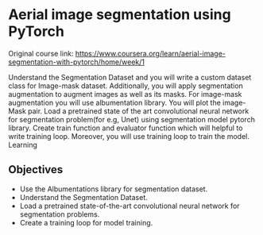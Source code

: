 # Aerial image segmentation using PyTorch

Original course link: https://www.coursera.org/learn/aerial-image-segmentation-with-pytorch/home/week/1

Understand the Segmentation Dataset and you will write a custom dataset class for Image-mask dataset. Additionally, you will apply segmentation augmentation to augment images as well as its masks. For image-mask augmentation you will use albumentation library. You will plot the image-Mask pair. Load a pretrained state of the art convolutional neural network for segmentation problem(for e.g, Unet) using segmentation model pytorch library. Create train function and evaluator function which will helpful to write training loop. Moreover, you will use training loop to train the model.
Learning 

## Objectives

- Use the Albumentations library for segmentation dataset.
- Understand the Segmentation Dataset.
- Load a pretrained state-of-the-art convolutional neural network for segmentation problems.
- Create a training loop for model training.
